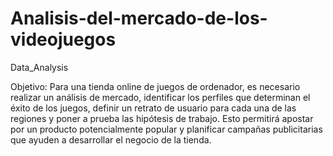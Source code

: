 # Analisis-del-mercado-de-los-videojuegos
Data_Analysis


Objetivo:
Para una tienda online de juegos de ordenador, es necesario realizar un análisis de mercado, identificar los perfiles que determinan el éxito de los juegos, definir un retrato de usuario para cada una de las regiones y poner a prueba las hipótesis de trabajo. Esto permitirá apostar por un producto potencialmente popular y planificar campañas publicitarias que ayuden a desarrollar el negocio de la tienda.

